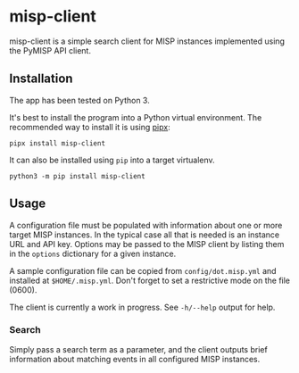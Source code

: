 # misp-client

misp-client is a simple search client for MISP instances implemented using
the PyMISP API client.

## Installation

The app has been tested on Python 3.

It's best to install the program into a Python virtual environment. The
recommended way to install it is using [pipx](https://pypa.github.io/pipx/):

    pipx install misp-client

It can also be installed using `pip` into a target virtualenv.

    python3 -m pip install misp-client

## Usage

A configuration file must be populated with information about one or more
target MISP instances. In the typical case all that is needed is an instance
URL and API key. Options may be passed to the MISP client by listing them in
the `options` dictionary for a given instance.

A sample configuration file can be copied from `config/dot.misp.yml` and
installed at `$HOME/.misp.yml`. Don't forget to set a restrictive mode on the
file (0600).

The client is currently a work in progress. See `-h/--help` output for help.

### Search

Simply pass a search term as a parameter, and the client outputs brief
information about matching events in all configured MISP instances.


